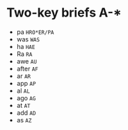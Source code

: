 # Two-key briefs A-*

* pa `HRO*ER/PA`
* was `WAS`
* ha `HAE`
* Ra `RA`
* awe `AU`
* after `AF`
* ar `AR`
* app `AP`
* al `AL`
* ago `AG`
* at `AT`
* add `AD`
* as `AZ`
